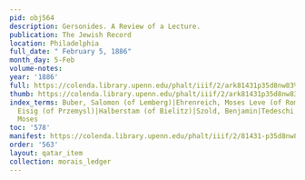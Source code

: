 ```yaml
---
pid: obj564
description: Gersonides. A Review of a Lecture.
publication: The Jewish Record
location: Philadelphia
full_date: " February 5, 1886"
month_day: 5-Feb
volume-notes:
year: '1886'
full: https://colenda.library.upenn.edu/phalt/iiif/2/ark81431p35d8nw83%2FSHA256E-s7778355--3821273d8f16a405bc6a1ad830d909825f66fc7873b4b93a61f336b34dc47517.jpeg/full/3500,/0/default.jpg
thumb: https://colenda.library.upenn.edu/phalt/iiif/2/ark81431p35d8nw83%2FSHA256E-s7778355--3821273d8f16a405bc6a1ad830d909825f66fc7873b4b93a61f336b34dc47517.jpeg/full/!200,200/0/default.jpg
index_terms: Buber, Salomon (of Lemberg)|Ehrenreich, Moses Leve (of Rome)|Graeber,
  Eisig (of Przemysl)|Halberstam (of Bielitz)|Szold, Benjamin|Tedeschi (of Trieste),
  Moses
toc: '578'
manifest: https://colenda.library.upenn.edu/phalt/iiif/2/81431-p35d8nw83/manifest
order: '563'
layout: qatar_item
collection: morais_ledger
---
```

